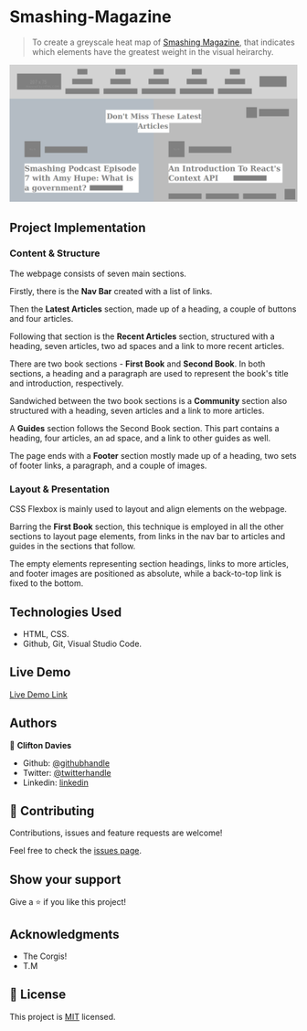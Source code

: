 # Smashing-Magazine

> To create a greyscale heat map of [Smashing Magazine](https://www.smashingmagazine.com/), that indicates which elements have the greatest weight in the visual heirarchy.

![screenshot](assets/images/screenshot.png)

## Project Implementation

### Content & Structure

The webpage consists of seven main sections.

Firstly, there is the **Nav Bar** created with a list of links.

Then the **Latest Articles** section, made up of a heading, a couple of buttons and four articles.

Following that section is the **Recent Articles** section, structured with a heading, seven articles, two ad spaces and a link to more recent articles.

There are two book sections - **First Book** and **Second Book**. In both sections, a heading and a paragraph are used to represent the book's title and introduction, respectively.

Sandwiched between the two book sections is a **Community** section also structured with a heading, seven articles and a link to more articles.

A **Guides** section follows the Second Book section. This part contains a heading, four articles, an ad space, and a link to other guides as well.

The page ends with a **Footer** section mostly made up of a heading, two sets of footer links, a paragraph, and a couple of images.

### Layout & Presentation

CSS Flexbox is mainly used to layout and align elements on the webpage.

Barring the **First Book** section, this technique is employed in all the other sections to layout page elements, from links in the nav bar to articles and guides in the sections that follow.

The empty elements representing section headings, links to more articles, and footer images are positioned as absolute, while a back-to-top link is fixed to the bottom.

## Technologies Used

- HTML, CSS.
- Github, Git, Visual Studio Code.

## Live Demo

[Live Demo Link](https://raw.githack.com/cliftondavies/Smashing-Magazine/feature/homepage/index.html)

## Authors

👤 **Clifton Davies**

- Github: [@githubhandle](https://github.com/cliftondavies)
- Twitter: [@twitterhandle](https://twitter.com/cliftonaedavies)
- Linkedin: [linkedin](https://www.linkedin.com/in/clifton-davies-mbcs/)

## 🤝 Contributing

Contributions, issues and feature requests are welcome!

Feel free to check the [issues page](https://github.com/cliftondavies/Smashing-Magazine/issues).

## Show your support

Give a ⭐️ if you like this project!

## Acknowledgments

- The Corgis!
- T.M

## 📝 License

This project is [MIT](https://opensource.org/licenses/MIT) licensed.

